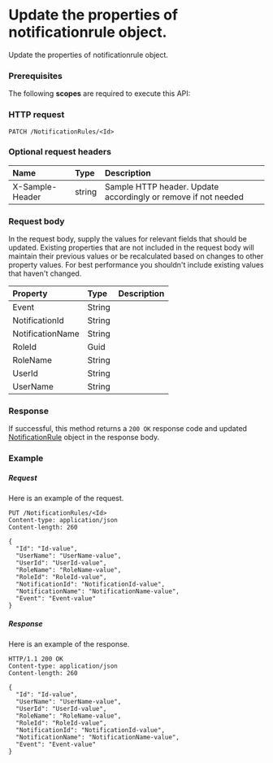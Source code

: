 # Update the properties of notificationrule object.

Update the properties of notificationrule object.
### Prerequisites
The following **scopes** are required to execute this API: 
### HTTP request
<!-- { "blockType": "ignored" } -->
```http
PATCH /NotificationRules/<Id>
```
### Optional request headers
| Name       | Type | Description|
|:-----------|:------|:----------|
| X-Sample-Header  | string  | Sample HTTP header. Update accordingly or remove if not needed|

### Request body
In the request body, supply the values for relevant fields that should be updated. Existing properties that are not included in the request body will maintain their previous values or be recalculated based on changes to other property values. For best performance you shouldn't include existing values that haven't changed.

| Property	   | Type	|Description|
|:---------------|:--------|:----------|
|Event|String||
|NotificationId|String||
|NotificationName|String||
|RoleId|Guid||
|RoleName|String||
|UserId|String||
|UserName|String||

### Response
If successful, this method returns a `200 OK` response code and updated [NotificationRule](../resources/notificationrule.md) object in the response body.
### Example
##### Request
Here is an example of the request.
<!-- {
  "blockType": "request",
  "name": "update_notificationrule"
}-->
```http
PUT /NotificationRules/<Id>
Content-type: application/json
Content-length: 260

{
  "Id": "Id-value",
  "UserName": "UserName-value",
  "UserId": "UserId-value",
  "RoleName": "RoleName-value",
  "RoleId": "RoleId-value",
  "NotificationId": "NotificationId-value",
  "NotificationName": "NotificationName-value",
  "Event": "Event-value"
}
```
##### Response
Here is an example of the response.
<!-- {
  "blockType": "response",
  "truncated": false,
  "@odata.type": "microsoft.graph.notificationrule"
} -->
```http
HTTP/1.1 200 OK
Content-type: application/json
Content-length: 260

{
  "Id": "Id-value",
  "UserName": "UserName-value",
  "UserId": "UserId-value",
  "RoleName": "RoleName-value",
  "RoleId": "RoleId-value",
  "NotificationId": "NotificationId-value",
  "NotificationName": "NotificationName-value",
  "Event": "Event-value"
}
```

<!-- uuid: 8a3d8be1-2449-413f-b94d-ec4ace8961d5
2015-10-19 09:02:20 UTC -->
<!-- {
  "type": "#page.annotation",
  "description": "Update the properties of notificationrule object.",
  "keywords": "",
  "section": "documentation",
  "tocPath": ""
}-->
